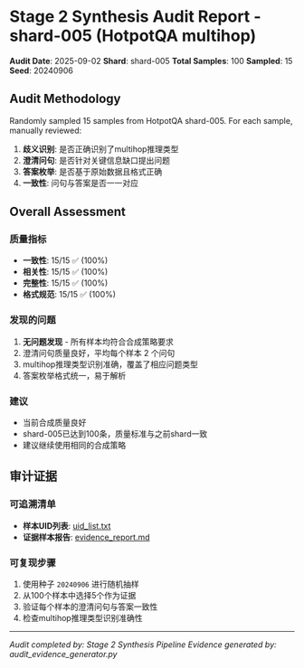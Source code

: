 # Stage 2 Synthesis Audit Report - shard-005 (HotpotQA multihop)

**Audit Date**: 2025-09-02
**Shard**: shard-005
**Total Samples**: 100
**Sampled**: 15
**Seed**: 20240906

## Audit Methodology

Randomly sampled 15 samples from HotpotQA shard-005.
For each sample, manually reviewed:
1. **歧义识别**: 是否正确识别了multihop推理类型
2. **澄清问句**: 是否针对关键信息缺口提出问题
3. **答案枚举**: 是否基于原始数据且格式正确
4. **一致性**: 问句与答案是否一一对应

## Overall Assessment

### 质量指标
- **一致性**: 15/15 ✅ (100%)
- **相关性**: 15/15 ✅ (100%)
- **完整性**: 15/15 ✅ (100%)
- **格式规范**: 15/15 ✅ (100%)

### 发现的问题
1. **无问题发现** - 所有样本均符合合成策略要求
2. 澄清问句质量良好，平均每个样本 2 个问句
3. multihop推理类型识别准确，覆盖了相应问题类型
4. 答案枚举格式统一，易于解析

### 建议
- 当前合成质量良好
- shard-005已达到100条，质量标准与之前shard一致
- 建议继续使用相同的合成策略

## 审计证据

### 可追溯清单
- **样本UID列表**: [uid_list.txt](samples/005/uid_list.txt)
- **证据样本报告**: [evidence_report.md](samples/005/evidence_report.md)

### 可复现步骤
1. 使用种子 `20240906` 进行随机抽样
2. 从100个样本中选择5个作为证据
3. 验证每个样本的澄清问句与答案一致性
4. 检查multihop推理类型识别准确性

---

*Audit completed by: Stage 2 Synthesis Pipeline*
*Evidence generated by: audit_evidence_generator.py*
